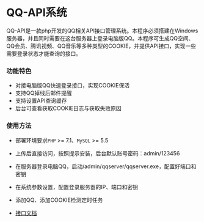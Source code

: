 # QQ-API系统

QQ-API是一款php开发的QQ相关API接口管理系统。本程序必须搭建在Windows服务器，并且同时需要在这台服务器上登录电脑版QQ。本程序可生成QQ空间、QQ会员、腾讯视频、QQ音乐等多种类型的COOKIE，并提供API接口，实现一些需要登录状态才能查询的接口。

### 功能特色

- 对接电脑版QQ快速登录接口，实现COOKIE保活
- 支持QQ掉线后邮件提醒
- 支持设置API查询缓存
- 后台可查看获取COOKIE日志与获取失败原因

### 使用方法

- 部署环境要求`PHP` >= 7.1、`MySQL` >= 5.5
- 上传后直接访问，按照提示安装，后台默认账号密码：admin/123456
- 在服务器登录电脑QQ，启动/admin/qqserver/qqserver.exe，配置好端口和密钥
- 在系统参数设置，配置登录服务器的IP、端口和密钥
- 添加QQ、添加COOKIE检测定时任务

- [接口文档](./admin/apidoc.md)

